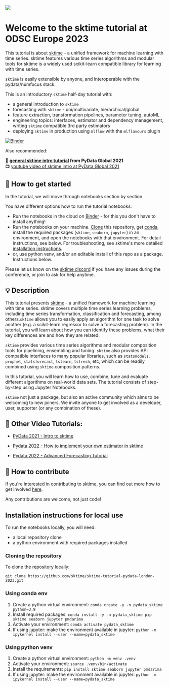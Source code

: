 ![](images/team.jpg)

Welcome to the sktime tutorial at ODSC Europe 2023
==================================================

This tutorial is about [sktime] - a unified framework for machine learning with time series. sktime features various time series algorithms and modular tools for sktime is a widely used scikit-learn compatible library for learning with time series.

`sktime` is easily extensible by anyone, and interoperable with the pydata/numfocus stack.

This is an introductory `sktime` half-day tutorial with:

* a general introduction to `sktime`
* forecasting with `sktime` - uni/multivariate, hierarchical/global
* feature extraction, transformation pipelines, parameter tuning, autoML
* engineering topics: interfaces, estimator and dependency management, writing `sktime` compatible 3rd party estimators
* deploying `sktime` in production using `mlflow` with the `mlflavours` plugin

[sktime]: https://sktime.net

[![Binder](https://mybinder.org/badge_logo.svg)](https://mybinder.org/v2/gh/sktime/sktime-tutorial-pydata-london-2022/main)

Also recommended:

:movie_camera: **[general sktime intro tutorial](https://github.com/sktime/sktime-tutorial-pydata-global-2021) from PyData Global 2021**\
:tv: [youtube video of sktime intro at PyData Global 2021](https://www.youtube.com/watch?v=ODspi8-uWgo)

## :rocket: How to get started

In the tutorial, we will move through notebooks section by section.

You have different options how to run the tutorial notebooks:

* Run the notebooks in the cloud on [Binder] - for this you don't have to install anything!
* Run the notebooks on your machine. [Clone] this repository, get [conda], install the required packages (`sktime`, `seaborn`, `jupyter`) in an environment, and open the notebooks with that environment. For detail instructions, see below. For troubleshooting, see sktime's more detailed [installation instructions].
* or, use python venv, and/or an editable install of this repo as a package. Instructions below.

[Binder]: https://mybinder.org/v2/gh/sktime/sktime-tutorial-pydata-global-2022/main?filepath=notebooks
[clone]: https://help.github.com/en/github/creating-cloning-and-archiving-repositories/cloning-a-repository
[conda]: https://docs.conda.io/en/latest/
[installation instructions]: https://www.sktime.net/en/latest/installation.html

Please let us know on the [sktime discord](https://discord.com/invite/54ACzaFsn7) if you have any issues during the conference, or join to ask for help anytime.

## :bulb: Description

This tutorial presents [sktime] - a unified framework for machine learning with time series. sktime covers multiple time series learning problems, including time series transformation, classification and forecasting, among others.`sktime` allows you to easily apply an algorithm for one task to solve another (e.g. a scikit-learn regressor to solve a forecasting problem). In the tutorial, you will learn about how you can identify these problems, what their key differences are and how they are related.

`sktime` provides various time series algorithms and modular composition tools for pipelining, ensembling and tuning.
`sktime` also provides API compatible interfaces to many popular libraries, such as `statsmodels`, `prophet`, `statsforecast`, `tslearn`, `tsfresh`, etc,
which can be readily combined using `sktime` composition patterns.

In this tutorial, you will learn how to use, combine, tune and evaluate different algorithms on real-world data sets.
The tutorial consists of step-by-step using Jupyter Notebooks.

`sktime` not just a package, but also an active community which aims to be welcoming to new joiners.
We invite anyone to get involved as a developer, user, supporter (or any combination of these).

## :movie_camera: Other Video Tutorials:

- [PyData 2021 - Intro to sktime](https://www.youtube.com/watch?v=ODspi8-uWgo)

- [Pydata 2022 - How to implement your own estimator in sktime](https://www.youtube.com/watch?v=S_3ewcvs_pg)

- [Pydata 2022 - Advanced Forecasting Tutorial](https://www.youtube.com/watch?v=4Rf9euAhjNc)

## :wave: How to contribute

If you're interested in contributing to sktime, you can find out more how to get involved [here](https://www.sktime.net/en/latest/get_involved.html).

Any contributions are welcome, not just code!

## Installation instructions for local use

To run the notebooks locally, you will need:

* a local repository clone
* a python environment with required packages installed

### Cloning the repository

To clone the repository locally:

`git clone https://github.com/sktime/sktime-tutorial-pydata-london-2023.git`

### Using conda env

1. Create a python virtual environment:
`conda create -y -n pydata_sktime python=3.9`
2. Install required packages:
`conda install -y -n pydata_sktime pip sktime seaborn jupyter pmdarima`
3. Activate your environment:
`conda activate pydata_sktime`
4. If using jupyter: make the environment available in jupyter:
`python -m ipykernel install --user --name=pydata_sktime`

### Using python venv

1. Create a python virtual environment:
`python -m venv .venv`
2. Activate your environment:
`source .venv/bin/activate`
3. Install the requirements:
`pip install sktime seaborn jupyter pmdarima`
4. If using jupyter: make the environment available in jupyter:
`python -m ipykernel install --user --name=pydata_sktime`
